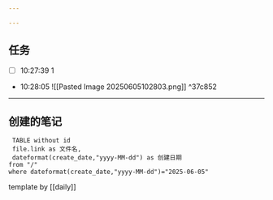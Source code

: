 ```yaml
---

---
```


## 任务
- [ ] 10:27:39 1 
- 10:28:05 ![[Pasted Image 20250605102803.png]] ^37c852


---

## 创建的笔记

```dataview
 TABLE without id
 file.link as 文件名,
 dateformat(create_date,"yyyy-MM-dd") as 创建日期
from "/"
where dateformat(create_date,"yyyy-MM-dd")="2025-06-05"
```

template by [[daily]]
